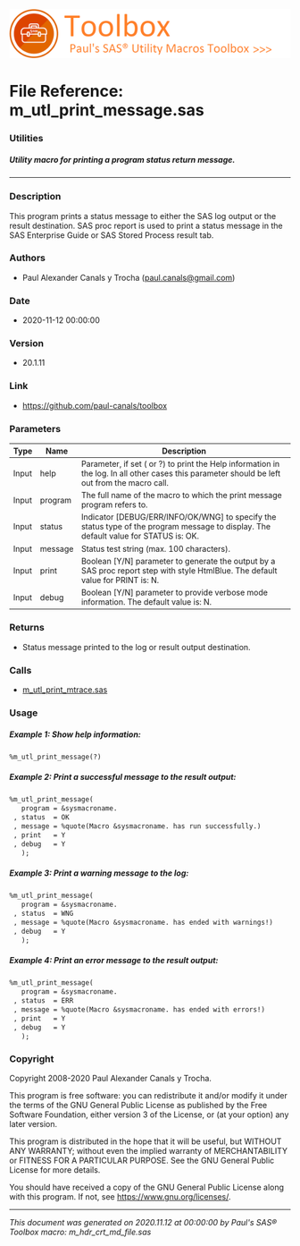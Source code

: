 ![../../misc/images/doc_header.png](../../misc/images/doc_header.png)
# 
# File Reference: m_utl_print_message.sas

### Utilities

##### Utility macro for printing a program status return message.

***

### Description
This program prints a status message to either the SAS log output or the result destination. SAS proc report is used to print a status message in the SAS Enterprise Guide or SAS Stored Process result tab.



### Authors
* Paul Alexander Canals y Trocha (paul.canals@gmail.com)

### Date
* 2020-11-12 00:00:00

### Version
* 20.1.11

### Link
* https://github.com/paul-canals/toolbox

### Parameters
| Type | Name | Description |
| ---- | ---- | ----------- |
| Input | help | Parameter, if set ( or ?) to print the Help information in the log. In all other cases this parameter should be left out from the macro call. |
| Input | program | The full name of the macro to which the print message program refers to. |
| Input | status | Indicator [DEBUG/ERR/INFO/OK/WNG] to specify the status type of the program message to display. The default value for STATUS is: OK. |
| Input | message | Status  test string (max. 100 characters). |
| Input | print | Boolean [Y/N] parameter to generate the output by a SAS proc report step with style HtmlBlue. The default value for PRINT is: N. |
| Input | debug | Boolean [Y/N] parameter to provide verbose mode information. The default value is: N. |

### Returns
* Status message printed to the log or result output destination.

### Calls
* [m_utl_print_mtrace.sas](m_utl_print_mtrace.md)

### Usage

##### Example 1: Show help information:
```sas
%m_utl_print_message(?)
```

##### Example 2: Print a successful message to the result output:
```sas
%m_utl_print_message(
   program = &sysmacroname.
 , status  = OK
 , message = %quote(Macro &sysmacroname. has run successfully.)
 , print   = Y
 , debug   = Y
   );
```

##### Example 3: Print a warning message to the log:
```sas
%m_utl_print_message(
   program = &sysmacroname.
 , status  = WNG
 , message = %quote(Macro &sysmacroname. has ended with warnings!)
 , debug   = Y
   );
```

##### Example 4: Print an error message to the result output:
```sas
%m_utl_print_message(
   program = &sysmacroname.
 , status  = ERR
 , message = %quote(Macro &sysmacroname. has ended with errors!)
 , print   = Y
 , debug   = Y
   );
```

### Copyright
Copyright 2008-2020 Paul Alexander Canals y Trocha. 
 
This program is free software: you can redistribute it and/or modify 
it under the terms of the GNU General Public License as published by 
the Free Software Foundation, either version 3 of the License, or 
(at your option) any later version. 
 
This program is distributed in the hope that it will be useful, 
but WITHOUT ANY WARRANTY; without even the implied warranty of 
MERCHANTABILITY or FITNESS FOR A PARTICULAR PURPOSE. See the 
GNU General Public License for more details. 
 
You should have received a copy of the GNU General Public License 
along with this program. If not, see <https://www.gnu.org/licenses/>. 


***
*This document was generated on 2020.11.12 at 00:00:00 by Paul's SAS&reg; Toolbox macro: m_hdr_crt_md_file.sas*
